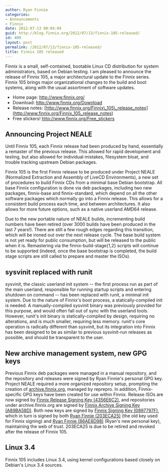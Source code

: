 ```yaml
---
author: Ryan Finnie
categories:
- Announcements
- Finnix
date: 2012-07-13 00:04:04
guid: http://blog.finnix.org/2012/07/13/finnix-105-released/
id: 409
layout: post
permalink: /2012/07/13/finnix-105-released/
title: Finnix 105 released
---
```

Finnix is a small, self-contained, bootable Linux CD distribution for system administrators, based on Debian testing. I am pleased to announce the release of Finnix 105, a major architectural update to the Finnix series. Finnix 105 brings major organizational changes to the build and boot systems, along with the usual assortment of software updates.

  * Home page: <http://www.finnix.org/>
  * Download: <http://www.finnix.org/Download>
  * Release notes: [http://www.finnix.org/Finnix\_105\_release_notes](http://www.finnix.org/Finnix_105_release_notes)
  * Free stickers! <http://www.finnix.org/Free_stickers>

## Announcing Project NEALE

Until Finnix 105, each Finnix release had been produced by hand, essentially a remaster of the previous release. This allowed for rapid development and testing, but also allowed for individual mistakes, filesystem bloat, and trouble tracking upstream Debian packages.

Finnix 105 is the first Finnix release to be produced under Project NEALE (Normalized Extraction and Assembly of LiveCD Environments), a new set of procedures to build Finnix CDs from a minimal base Debian bootstrap. All base Finnix configuration is done via deb packages, including two new packages, finnix-base and finnix-standard, which depend on all the other software packages which normally go into a Finnix release. This allows for a consistent build process each time, and between architectures. It also allows for more future options, such as a native userland AMD64 release.

Due to the new portable nature of NEALE builds, incrementing build numbers have been retired (over 3000 builds have been produced in the last 7 years!). There are still a few rough edges regarding this transition, which will be ironed out over the next release cycle. The base build system is not yet ready for public consumption, but will be released to the public when it is. Remastering via the finnix-build-stage{1,2} scripts will continue to be supported (indeed, once the base bootstrap is completed, the build stage scripts are still called to prepare and master the ISOs).

## sysvinit replaced with runit

sysvinit, the classic userland init system -- the first process run as part of the main userland, responsible for running startup scripts and entering shutdown on command -- has been replaced with runit, a minimal init system. Due to the nature of Finnix's boot process, a statically-compiled init is needed. A manually-compiled sysvinit binary was previously provided for this purpose, and would often fall out of sync with the userland tools. However, runit's init binary is statically-compiled by design, requiring no alterations, and is much smaller, requiring less memory. runit's core operation is radically different than sysvinit, but its integration into Finnix has been designed to be as similar to previous sysvinit-run releases as possible, and should be transparent to the user.

## New archive management system, new GPG keys

Previous Finnix deb packages were managed in a manual repository, and the repository and releases were signed by Ryan Finnie's personal GPG key. Project NEALE required a more organized repository setup, prompting the creation of [archive.finnix.org](http://archive.finnix.org/), managed by reprepro. In addition, Finnix-specific GPG keys have been created for use within Finnix. Release ISOs are now signed by [Finnix Release Signing Key (4356E6C2)](http://pgp.mit.edu:11371/pks/lookup?op=vindex&search=0x7D6F85C04356E6C2), and repositories under archive.finnix.org are signed by [Finnix Archive Signing Key (A89BA58D)](http://pgp.mit.edu:11371/pks/lookup?op=vindex&search=0x8087F4EDA89BA58D). Both new keys are signed by [Finnix Signing Key (0897797F)](http://pgp.mit.edu:11371/pks/lookup?op=vindex&search=0x66FB45740897797F), which in turn is signed by both [Ryan Finnie (203ECA25)](http://pgp.mit.edu:11371/pks/lookup?op=vindex&search=0x299610A9203ECA25) (the old key used for Finnix signing) and [Ryan Finnie (86AE8D98)](http://pgp.mit.edu:11371/pks/lookup?op=vindex&search=0x7E60A3A686AE8D98) (Ryan's new personal key), maintaining the web of trust. 203ECA25 is due to be retired and revoked after the release of Finnix 105.

## Linux 3.4

Finnix 105 includes Linux 3.4, using kernel configurations based closely on Debian's Linux 3.4 sources.
